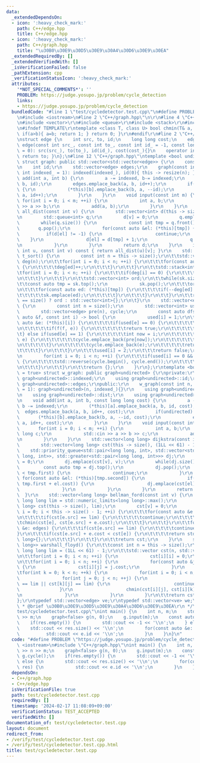 ```yaml
---
data:
  _extendedDependsOn:
  - icon: ':heavy_check_mark:'
    path: C++/edge.hpp
    title: C++/edge.hpp
  - icon: ':heavy_check_mark:'
    path: C++/graph.hpp
    title: "\u30B0\u30E9\u30D5\u30E9\u30A4\u30D6\u30E9\u30EA"
  _extendedRequiredBy: []
  _extendedVerifiedWith: []
  _isVerificationFailed: false
  _pathExtension: cpp
  _verificationStatusIcon: ':heavy_check_mark:'
  attributes:
    '*NOT_SPECIAL_COMMENTS*': ''
    PROBLEM: https://judge.yosupo.jp/problem/cycle_detection
    links:
    - https://judge.yosupo.jp/problem/cycle_detection
  bundledCode: "#line 1 \"test/cycledetector.test.cpp\"\n#define PROBLEM \"https://judge.yosupo.jp/problem/cycle_detection\"\
    \n#include <iostream>\n#line 2 \"C++/graph.hpp\"\n\r\n#line 4 \"C++/graph.hpp\"\
    \n#include <vector>\r\n#include <queue>\r\n#include <stack>\r\n#include <limits>\r\
    \n#ifndef TEMPLATE\r\ntemplate <class T, class U> bool chmin(T& a, const U& b){\
    \ if(a>b){ a=b; return 1; } return 0; }\r\n#endif\r\n#line 2 \"C++/edge.hpp\"\n\
    \nstruct edge {\n    int src, to, id;\n    long long cost;\n    edge(){}\n   \
    \ edge(const int src_, const int to_, const int id_ = -1, const long long cost_\
    \ = 0): src(src_), to(to_), id(id_), cost(cost_){}\n    operator int() const {\
    \ return to; }\n};\n#line 12 \"C++/graph.hpp\"\ntemplate <bool undirected = true>\
    \ struct graph: public std::vector<std::vector<edge>> {\r\n    const int indexed;\r\
    \n    int id;\r\n    std::vector<edge> edges;\r\n    graph(const int n, const\
    \ int indexed_ = 1): indexed(indexed_), id(0){ this -> resize(n); }\r\n    void\
    \ add(int a, int b) {\r\n        a -= indexed, b-= indexed;\r\n        (*this)[a].emplace_back(a,\
    \ b, id);\r\n        edges.emplace_back(a, b, id++);\r\n        if(undirected)\
    \ {\r\n            (*this)[b].emplace_back(b, a, --id);\r\n            edges.emplace_back(b,\
    \ a, id++);\r\n        }\r\n    }\r\n    void input(const int m) {\r\n       \
    \ for(int i = 0; i < m; ++i) {\r\n            int a, b;\r\n            std::cin\
    \ >> a >> b;\r\n            add(a, b);\r\n        }\r\n    }\r\n    std::vector<int>\
    \ all_dist(const int v) {\r\n        std::vector<int> d(this -> size(), -1);\r\
    \n        std::queue<int> q;\r\n        d[v] = 0;\r\n        q.emplace(v);\r\n\
    \        while(q.size()) {\r\n            const int tmp = q.front();\r\n     \
    \       q.pop();\r\n            for(const auto &el: (*this)[tmp]) {\r\n      \
    \          if(d[el] != -1) {\r\n                    continue;\r\n            \
    \    }\r\n                d[el] = d[tmp] + 1;\r\n                q.emplace(el);\r\
    \n            }\r\n        }\r\n        return d;\r\n    }\r\n    int dist(const\
    \ int u, const int v) const { return all_dist(u)[v]; }\r\n    std::vector<int>\
    \ t_sort() {\r\n        const int n = this -> size();\r\n\t\tstd::vector<int>\
    \ deg(n);\r\n\t\tfor(int i = 0; i < n; ++i) {\r\n\t\t\tfor(const auto ed: (*this)[i])\
    \ {\r\n\t\t\t\tdeg[ed]++;\r\n\t\t\t}\r\n\t\t}\r\n\t\tstd::stack<int> sk;\r\n\t\
    \tfor(int i = 0; i < n; ++i) {\r\n\t\t\tif(deg[i] == 0) {\r\n\t\t\t\tsk.emplace(i);\r\
    \n\t\t\t}\r\n\t\t}\r\n\t\tstd::vector<int> ord;\r\n\t\twhile(sk.size()) {\r\n\t\
    \t\tconst auto tmp = sk.top();\r\n            sk.pop();\r\n\t\t\tord.emplace_back(tmp);\r\
    \n\t\t\tfor(const auto ed: (*this)[tmp]) {\r\n\t\t\t\tif(--deg[ed] == 0) {\r\n\
    \t\t\t\t\tsk.emplace(ed);\r\n\t\t\t\t}\r\n\t\t\t}\r\n\t\t}\r\n\t\treturn ord.size()\
    \ == size() ? ord : std::vector<int>{};\r\n\t}\r\n    std::vector<edge> cycle()\
    \ {\r\n        const int n = size();\r\n        std::vector<int> used(n);\r\n\
    \        std::vector<edge> pre(n), cycle;\r\n        const auto dfs = [&](const\
    \ auto &f, const int i) -> bool {\r\n            used[i] = 1;\r\n\t\t\tfor(const\
    \ auto &e: (*this)[i]) {\r\n\t\t\t\tif(used[e] == 0) {\r\n\t\t\t\t\tpre[e] = e;\r\
    \n\t\t\t\t\tif(f(f, e)) {\r\n\t\t\t\t\t\treturn true;\r\n\t\t\t\t\t}\r\n\t\t\t\
    \t} else if(used[e] == 1) {\r\n\t\t\t\t\tint now = i;\r\n\t\t\t\t\twhile(now !=\
    \ e) {\r\n\t\t\t\t\t\tcycle.emplace_back(pre[now]);\r\n\t\t\t\t\t\tnow = pre[now].src;\r\
    \n\t\t\t\t\t}\r\n\t\t\t\t\tcycle.emplace_back(e);\r\n\t\t\t\t\treturn true;\r\n\
    \t\t\t\t}\r\n\t\t\t}\r\n\t\t\tused[i] = 2;\r\n\t\t\treturn false;\r\n        };\r\
    \n        for(int i = 0; i < n; ++i) {\r\n\t\t\tif(used[i] == 0 && dfs(dfs, i))\
    \ {\r\n\t\t\t\tstd::reverse(cycle.begin(), cycle.end());\r\n\t\t\t\treturn cycle;\r\
    \n\t\t\t}\r\n\t\t}\r\n\t\treturn {};\r\n    }\r\n};\r\ntemplate <bool undirected\
    \ = true> struct w_graph: public graph<undirected> {\r\nprivate:\r\n    using\
    \ graph<undirected>::indexed;\r\n    using graph<undirected>::id;\r\n    using\
    \ graph<undirected>::edges;\r\npublic:\r\n    w_graph(const int n, const int indexed_\
    \ = 1): graph<undirected>(n, indexed_){}\r\n    using graph<undirected>::all_dist;\r\
    \n    using graph<undirected>::dist;\r\n    using graph<undirected>::t_sort;\r\
    \n    void add(int a, int b, const long long cost) {\r\n        a -= indexed,\
    \ b -= indexed;\r\n        (*this)[a].emplace_back(a, b, id, cost);\r\n      \
    \  edges.emplace_back(a, b, id++, cost);\r\n        if(undirected) {\r\n     \
    \       (*this)[b].emplace_back(b, a, --id, cost);\r\n            edges.emplace_back(b,\
    \ a, id++, cost);\r\n        }\r\n    }\r\n    void input(const int m) {\r\n \
    \       for(int i = 0; i < m; ++i) {\r\n            int a, b;\r\n            long\
    \ long c;\r\n            std::cin >> a >> b >> c;\r\n            add(a, b, c);\r\
    \n        }\r\n    }\r\n    std::vector<long long> dijkstra(const int v) {\r\n\
    \        std::vector<long long> cst(this -> size(), (1LL << 61) - 1);\r\n    \
    \    std::priority_queue<std::pair<long long, int>, std::vector<std::pair<long\
    \ long, int>>, std::greater<std::pair<long long, int>>> dj;\r\n        cst[v]\
    \ = 0;\r\n        dj.emplace(cst[v], v);\r\n        while(dj.size()) {\r\n   \
    \         const auto tmp = dj.top();\r\n            dj.pop();\r\n            if(cst[tmp.second]\
    \ < tmp.first) {\r\n                continue;\r\n            }\r\n           \
    \ for(const auto &el: (*this)[tmp.second]) {\r\n                if(chmin(cst[el],\
    \ tmp.first + el.cost)) {\r\n                    dj.emplace(cst[el], el);\r\n\
    \                }\r\n            }\r\n        }\r\n        return cst;\r\n  \
    \  }\r\n    std::vector<long long> bellman_ford(const int v) {\r\n        const\
    \ long long lim = std::numeric_limits<long long>::max();\r\n        std::vector<long\
    \ long> cst(this -> size(), lim);\r\n        cst[v] = 0;\r\n        for(size_t\
    \ i = 0; i < this -> size() - 1; ++i) {\r\n\t\t\tfor(const auto &e: edges) {\r\
    \n\t\t\t\tif(cst[e.src] == lim) {\r\n\t\t\t\t\tcontinue;\r\n\t\t\t\t}\r\n\t\t\t\
    \tchmin(cst[e], cst[e.src] + e.cost);\r\n\t\t\t}\r\n\t\t}\r\n\t\tfor(const auto\
    \ &e: edges) {\r\n\t\t\tif(cst[e.src] == lim) {\r\n\t\t\t\tcontinue;\r\n\t\t\t\
    }\r\n\t\t\tif(cst[e.src] + e.cost < cst[e]) {\r\n\t\t\t\treturn std::vector<long\
    \ long>{};\r\n\t\t\t}\r\n\t\t}\r\n\t\treturn cst;\r\n    }\r\n    std::vector<std::vector<long\
    \ long>> warshall_floyd() {\r\n\t\tconst int n = this -> size();\r\n        const\
    \ long long lim = (1LL << 61) - 1;\r\n\t\tstd::vector cst(n, std::vector(n, lim));\r\
    \n\t\tfor(int i = 0; i < n; ++i) {\r\n            cst[i][i] = 0;\r\n        }\r\
    \n\t\tfor(int i = 0; i < n; ++i) {\r\n            for(const auto &j: (*this)[i])\
    \ {\r\n                cst[i][j] = j.cost;\r\n            }\r\n        }\r\n\t\
    \tfor(int k = 0; k < n; ++k) {\r\n            for(int i = 0; i < n; ++i) {\r\n\
    \                for(int j = 0; j < n; ++j) {\r\n                    if(cst[i][k]\
    \ == lim || cst[k][j] == lim) {\r\n                        continue;\r\n     \
    \               }\r\n                    chmin(cst[i][j], cst[i][k] + cst[k][j]);\r\
    \n                }\r\n            }\r\n        }\r\n\t\treturn cst;\r\n\t}\r\n\
    };\r\ntypedef std::vector<edge> ve;\r\ntypedef std::vector<ve> we;\r\n/**\r\n\
    \ * @brief \u30B0\u30E9\u30D5\u30E9\u30A4\u30D6\u30E9\u30EA\r\n */\n#line 4 \"\
    test/cycledetector.test.cpp\"\nint main() {\n    int n, m;\n    std::cin >> n\
    \ >> m;\n    graph<false> g(n, 0);\n    g.input(m);\n    const auto res = g.cycle();\n\
    \    if(res.empty()) {\n        std::cout << -1 << '\\n';\n    } else {\n    \
    \    std::cout << res.size() << '\\n';\n        for(const auto &e: res) {\n  \
    \          std::cout << e.id << '\\n';\n        }\n    }\n}\n"
  code: "#define PROBLEM \"https://judge.yosupo.jp/problem/cycle_detection\"\n#include\
    \ <iostream>\n#include \"C++/graph.hpp\"\nint main() {\n    int n, m;\n    std::cin\
    \ >> n >> m;\n    graph<false> g(n, 0);\n    g.input(m);\n    const auto res =\
    \ g.cycle();\n    if(res.empty()) {\n        std::cout << -1 << '\\n';\n    }\
    \ else {\n        std::cout << res.size() << '\\n';\n        for(const auto &e:\
    \ res) {\n            std::cout << e.id << '\\n';\n        }\n    }\n}"
  dependsOn:
  - C++/graph.hpp
  - C++/edge.hpp
  isVerificationFile: true
  path: test/cycledetector.test.cpp
  requiredBy: []
  timestamp: '2024-02-17 11:08:09+09:00'
  verificationStatus: TEST_ACCEPTED
  verifiedWith: []
documentation_of: test/cycledetector.test.cpp
layout: document
redirect_from:
- /verify/test/cycledetector.test.cpp
- /verify/test/cycledetector.test.cpp.html
title: test/cycledetector.test.cpp
---
```

